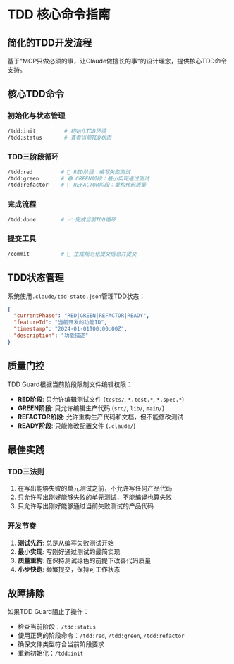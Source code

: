 # TDD 核心命令指南

## 简化的TDD开发流程

基于"MCP只做必须的事，让Claude做擅长的事"的设计理念，提供核心TDD命令支持。

## 核心TDD命令

### 初始化与状态管理

```bash
/tdd:init         # 初始化TDD环境
/tdd:status       # 查看当前TDD状态
```

### TDD三阶段循环

```bash
/tdd:red         # 🔴 RED阶段：编写失败测试
/tdd:green       # 🟢 GREEN阶段：最小实现通过测试
/tdd:refactor    # 🔧 REFACTOR阶段：重构代码质量
```

### 完成流程

```bash
/tdd:done        # ✅ 完成当前TDD循环
```

### 提交工具

```bash
/commit          # 📝 生成规范化提交信息并提交
```

## TDD状态管理

系统使用`.claude/tdd-state.json`管理TDD状态：

```json
{
  "currentPhase": "RED|GREEN|REFACTOR|READY",
  "featureId": "当前开发的功能ID",
  "timestamp": "2024-01-01T00:00:00Z",
  "description": "功能描述"
}
```

## 质量门控

TDD Guard根据当前阶段限制文件编辑权限：

- **RED阶段**: 只允许编辑测试文件 (`tests/`, `*.test.*`, `*.spec.*`)
- **GREEN阶段**: 只允许编辑生产代码 (`src/`, `lib/`, `main/`)
- **REFACTOR阶段**: 允许重构生产代码和文档，但不能修改测试
- **READY阶段**: 只能修改配置文件 (`.claude/`)

## 最佳实践

### TDD三法则
1. 在写出能够失败的单元测试之前，不允许写任何产品代码
2. 只允许写出刚好能够失败的单元测试，不能编译也算失败
3. 只允许写出刚好能够通过当前失败测试的产品代码

### 开发节奏
1. **测试先行**: 总是从编写失败测试开始
2. **最小实现**: 写刚好通过测试的最简实现
3. **质量重构**: 在保持测试绿色的前提下改善代码质量
4. **小步快跑**: 频繁提交，保持可工作状态

## 故障排除

如果TDD Guard阻止了操作：
- 检查当前阶段：`/tdd:status`
- 使用正确的阶段命令：`/tdd:red`, `/tdd:green`, `/tdd:refactor`
- 确保文件类型符合当前阶段要求
- 重新初始化：`/tdd:init`
